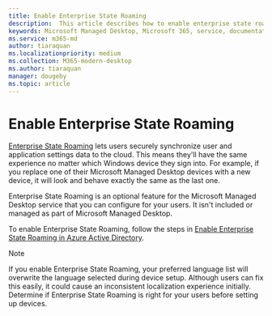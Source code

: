 ```yaml
---
title: Enable Enterprise State Roaming
description:  This article describes how to enable enterprise state roaming
keywords: Microsoft Managed Desktop, Microsoft 365, service, documentation
ms.service: m365-md
author: tiaraquan
ms.localizationpriority: medium
ms.collection: M365-modern-desktop
ms.author: tiaraquan
manager: dougeby
ms.topic: article
---
```


# Enable Enterprise State Roaming

[Enterprise State Roaming](/azure/active-directory/devices/enterprise-state-roaming-overview) lets users securely synchronize user and application settings data to the cloud. This means they'll have the same experience no matter which Windows device they sign into. For example, if you replace one of their Microsoft Managed Desktop devices with a new device, it will look and behave exactly the same as the last one.

Enterprise State Roaming is an optional feature for the Microsoft Managed Desktop service that you can configure for your users. It isn't included or managed as part of Microsoft Managed Desktop.

To enable Enterprise State Roaming, follow the steps in [Enable Enterprise State Roaming in Azure Active Directory](/azure/active-directory/devices/enterprise-state-roaming-enable).

>[!NOTE]
>If you enable Enterprise State Roaming, your preferred language list will overwrite the language selected during device setup. Although users can fix this easily, it could cause an inconsistent localization experience initially. Determine if Enterprise State Roaming is right for your users before setting up devices.
